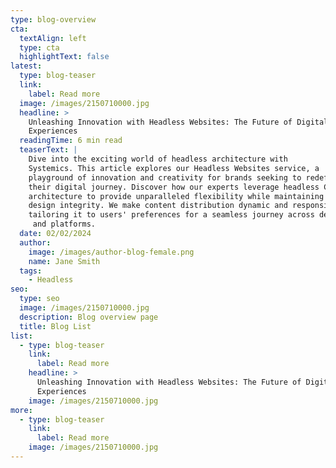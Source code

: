 ```yaml
---
type: blog-overview
cta:
  textAlign: left
  type: cta
  highlightText: false
latest:
  type: blog-teaser
  link:
    label: Read more
  image: /images/2150710000.jpg
  headline: >
    Unleashing Innovation with Headless Websites: The Future of Digital
    Experiences
  readingTime: 6 min read
  teaserText: |
    Dive into the exciting world of headless architecture with 
    Systemics. This article explores our Headless Websites service, a 
    playground of innovation and creativity for brands seeking to redefine 
    their digital journey. Discover how our experts leverage headless CMS 
    architecture to provide unparalleled flexibility while maintaining 
    design integrity. We make content distribution dynamic and responsive, 
    tailoring it to users' preferences for a seamless journey across devices
     and platforms.
  date: 02/02/2024
  author:
    image: /images/author-blog-female.png
    name: Jane Smith
  tags:
    - Headless
seo:
  type: seo
  image: /images/2150710000.jpg
  description: Blog overview page
  title: Blog List
list:
  - type: blog-teaser
    link:
      label: Read more
    headline: >
      Unleashing Innovation with Headless Websites: The Future of Digital
      Experiences
    image: /images/2150710000.jpg
more:
  - type: blog-teaser
    link:
      label: Read more
    image: /images/2150710000.jpg
---
```

